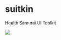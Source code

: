 # suitkin

Health Samurai UI Toolkit

![](https://encrypted-tbn0.gstatic.com/images?q=tbn:ANd9GcRvBRJa8s3w--l6YRqgjWXmfJCn1zaM5Z74Gw&usqp=CAU)
